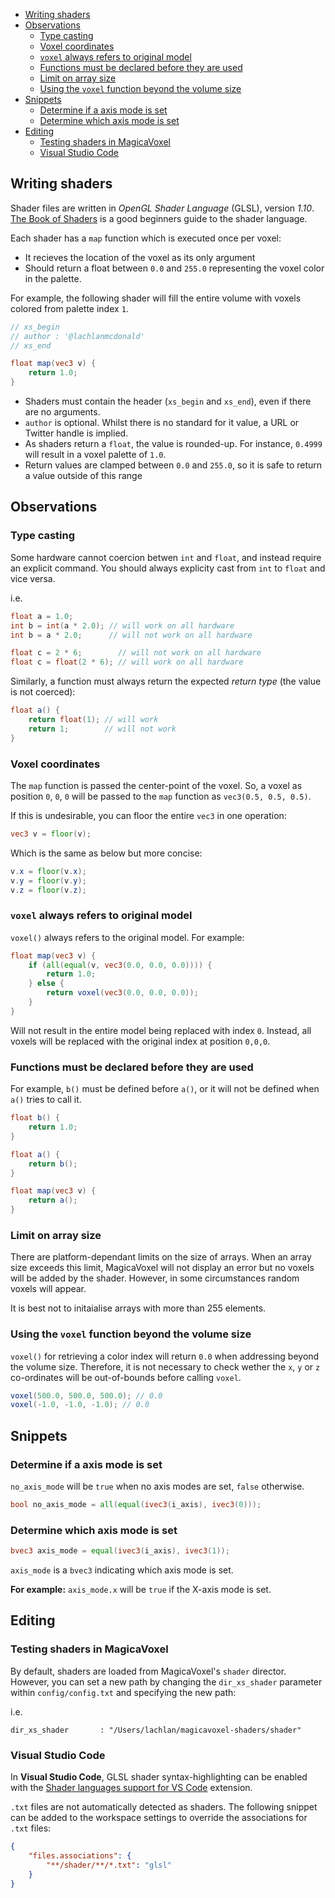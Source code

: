 <!-- TOC -->
- [Writing shaders](#writing-shaders)
- [Observations](#observations)
  - [Type casting](#type-casting)
  - [Voxel coordinates](#voxel-coordinates)
  - [`voxel` always refers to original model](#voxel-always-refers-to-original-model)
  - [Functions must be declared before they are used](#functions-must-be-declared-before-they-are-used)
  - [Limit on array size](#limit-on-array-size)
  - [Using the `voxel` function beyond the volume size](#using-the-voxel-function-beyond-the-volume-size)
- [Snippets](#snippets)
  - [Determine if a axis mode is set](#determine-if-a-axis-mode-is-set)
  - [Determine which axis mode is set](#determine-which-axis-mode-is-set)
- [Editing](#editing)
  - [Testing shaders in MagicaVoxel](#testing-shaders-in-magicavoxel)
  - [Visual Studio Code](#visual-studio-code)

## Writing shaders

Shader files are written in _OpenGL Shader Language_ (GLSL), version _1.10_. [The Book of Shaders](https://thebookofshaders.com/) is a good beginners guide to the shader language.

Each shader has a `map` function which is executed once per voxel:

- It recieves the location of the voxel as its only argument
- Should return a float between `0.0` and `255.0` representing the voxel color in the palette.

For example, the following shader will fill the entire volume with voxels colored from palette index `1`.

```glsl
// xs_begin
// author : '@lachlanmcdonald'
// xs_end

float map(vec3 v) {
	return 1.0;
}
```
- Shaders must contain the header (`xs_begin` and `xs_end`), even if there are no arguments.
- `author` is optional. Whilst there is no standard for it value, a URL or Twitter handle is implied.
- As shaders return a `float`, the value is rounded-up. For instance, `0.4999` will result in a voxel palette of `1.0`.
- Return values are clamped between `0.0` and `255.0`, so it is safe to return a value outside of this range

## Observations

### Type casting

Some hardware cannot coercion betwen `int` and `float`, and instead require an explicit command. You should always explicity cast from `int` to `float` and vice versa.

i.e.

```glsl
float a = 1.0;
int b = int(a * 2.0); // will work on all hardware
int b = a * 2.0;      // will not work on all hardware

float c = 2 * 6;        // will not work on all hardware
float c = float(2 * 6); // will work on all hardware
```

Similarly, a function must always return the expected _return type_ (the value is not coerced):

```glsl
float a() {
	return float(1); // will work
	return 1;        // will not work
}
```

### Voxel coordinates

The `map` function is passed the center-point of the voxel. So, a voxel as position `0`, `0`, `0` will be passed to the `map` function as `vec3(0.5, 0.5, 0.5)`.

If this is undesirable, you can floor the entire `vec3` in one operation:

```glsl
vec3 v = floor(v);
```

Which is the same as below but more concise:

```glsl
v.x = floor(v.x);
v.y = floor(v.y);
v.z = floor(v.z);
```

### `voxel` always refers to original model

`voxel()` always refers to the original model. For example:

```glsl
float map(vec3 v) {
	if (all(equal(v, vec3(0.0, 0.0, 0.0)))) {
		return 1.0;
	} else {
		return voxel(vec3(0.0, 0.0, 0.0));
	}
}
```

Will not result in the entire model being replaced with index `0`. Instead, all voxels will be replaced with the original index at position `0,0,0`.

### Functions must be declared before they are used

For example, `b()` must be defined before `a()`, or it will not be defined when `a()` tries to call it.

```glsl
float b() {
	return 1.0;
}

float a() {
	return b();
}

float map(vec3 v) {
	return a();
}
```

### Limit on array size

There are platform-dependant limits on the size of arrays. When an array size exceeds this limit, MagicaVoxel will not display an error but no voxels will be added by the shader. However, in some circumstances random voxels will appear.

It is best not to initaialise arrays with more than 255 elements. 

### Using the `voxel` function beyond the volume size

`voxel()` for retrieving a color index will return `0.0` when addressing beyond the volume size. Therefore, it is not necessary to check wether the `x`, `y` or `z` co-ordinates will be out-of-bounds before calling `voxel`.

```glsl
voxel(500.0, 500.0, 500.0); // 0.0
voxel(-1.0, -1.0, -1.0); // 0.0
```

## Snippets

### Determine if a axis mode is set

`no_axis_mode` will be `true` when no axis modes are set, `false` otherwise.

```glsl
bool no_axis_mode = all(equal(ivec3(i_axis), ivec3(0)));
```

### Determine which axis mode is set

```glsl
bvec3 axis_mode = equal(ivec3(i_axis), ivec3(1));
```

`axis_mode` is a `bvec3` indicating which axis mode is set.

**For example:** `axis_mode.x` will be `true` if the X-axis mode is set.

## Editing

### Testing shaders in MagicaVoxel

By default, shaders are loaded from MagicaVoxel's `shader` director. However, you can set a new path by changing the `dir_xs_shader` parameter within `config/config.txt` and specifying the new path:

i.e.

```
dir_xs_shader		: "/Users/lachlan/magicavoxel-shaders/shader"
```

### Visual Studio Code

In **Visual Studio Code**, GLSL shader syntax-highlighting can be enabled with the [Shader languages support for VS Code](https://marketplace.visualstudio.com/items?itemName=slevesque.shader) extension.

`.txt` files are not automatically detected as shaders. The following snippet can be added to the workspace settings to override the associations for `.txt` files:

```json
{
	"files.associations": {
		"**/shader/**/*.txt": "glsl"
	}
}
```
